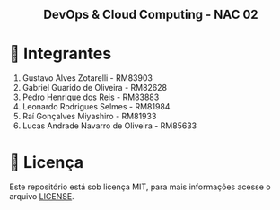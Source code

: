 <div>
  <h2 align="center">DevOps & Cloud Computing - NAC 02</h2>
</div>

# :busts_in_silhouette: Integrantes
1. Gustavo Alves Zotarelli - RM83903
2. Gabriel Guarido de Oliveira - RM82628
3. Pedro Henrique dos Reis - RM83883
4. Leonardo Rodrigues Selmes - RM81984
5. Raí Gonçalves Miyashiro - RM81933
6. Lucas Andrade Navarro de Oliveira - RM85633

# :memo: Licença
Este repositório está sob licença MIT, para mais informações acesse o arquivo [LICENSE](LICENSE).
